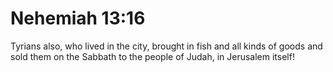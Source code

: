 # Nehemiah 13:16

Tyrians also, who lived in the city, brought in fish and all kinds of goods and sold them on the Sabbath to the people of Judah, in Jerusalem itself!
